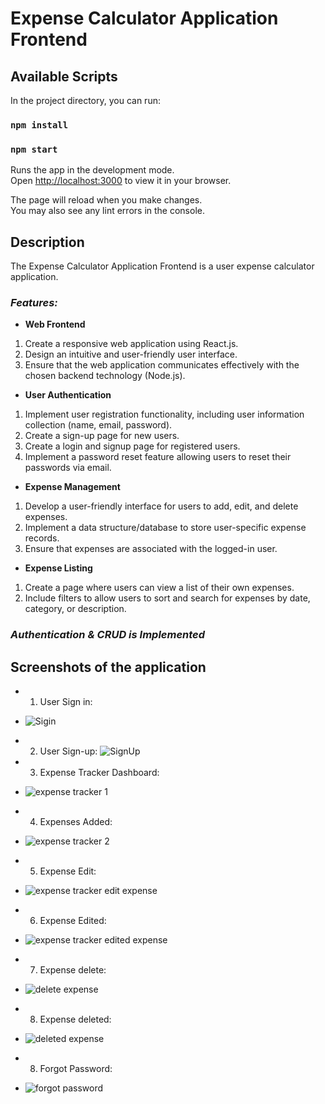 #  Expense Calculator Application Frontend


## Available Scripts

In the project directory, you can run:

### `npm install`
### `npm start`

Runs the app in the development mode.\
Open [http://localhost:3000](http://localhost:3000) to view it in your browser.

The page will reload when you make changes.\
You may also see any lint errors in the console.

## Description
The Expense Calculator Application Frontend is a user expense calculator application. 

### ***Features:***

* **Web Frontend**
1) Create a responsive web application using React.js.
2)  Design an intuitive and user-friendly user interface.
3)  Ensure that the web application communicates effectively with the chosen backend technology (Node.js).

* **User Authentication**
1) Implement user registration functionality, including user information collection (name, email, password).
2) Create a sign-up page for new users.
3) Create a login and signup page for registered users.
4) Implement a password reset feature allowing users to reset their passwords via email.
   
* **Expense Management**
1) Develop a user-friendly interface for users to add, edit, and delete expenses.
2) Implement a data structure/database to store user-specific expense records.
3) Ensure that expenses are associated with the logged-in user.

* **Expense Listing**
1) Create a page where users can view a list of their own expenses.
2) Include filters to allow users to sort and search for expenses by date, category, or description.

### ***Authentication & CRUD is Implemented***

## Screenshots of the application
* 1) User Sign in:
* ![Sigin](https://github.com/usmanmehmood-12/expense-app-frontend/assets/67166880/fc9801da-c6d4-4069-b014-313d07d43145)

* 2) User Sign-up: 
![SignUp](https://github.com/usmanmehmood-12/expense-app-frontend/assets/67166880/06eaab05-ca17-41fd-a22f-aae1fc825092)

* 3) Expense Tracker Dashboard:
* ![expense tracker 1](https://github.com/usmanmehmood-12/expense-app-frontend/assets/67166880/88440a45-9953-4b1c-af1d-3331f46b2435)

* 4) Expenses Added:
* ![expense tracker 2](https://github.com/usmanmehmood-12/expense-app-frontend/assets/67166880/3b45d18f-1847-40c4-ac15-9ee4342dfba8)

* 5) Expense Edit:
* ![expense tracker edit expense](https://github.com/usmanmehmood-12/expense-app-frontend/assets/67166880/9a79c937-5dc4-4d05-a242-047484d46148)

* 6) Expense Edited:
* ![expense tracker edited expense](https://github.com/usmanmehmood-12/expense-app-frontend/assets/67166880/878b79a2-1a00-454d-a954-d426547db5eb)

* 7) Expense delete:
* ![delete expense](https://github.com/usmanmehmood-12/expense-app-frontend/assets/67166880/756ec06e-fd64-4b55-a632-9412a6afbcfb)

* 8) Expense deleted:
* ![deleted expense](https://github.com/usmanmehmood-12/expense-app-frontend/assets/67166880/14642618-f3b7-481c-9704-a1ba99b01c80)

* 8) Forgot Password:
* ![forgot password](https://github.com/usmanmehmood-12/expense-app-frontend/assets/67166880/c6e4e9f4-4ab9-4bf2-85c5-e31959ef9b67)
